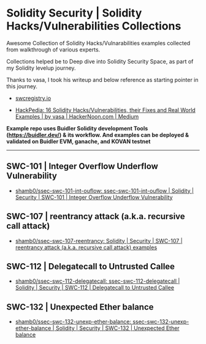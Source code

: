# Solidity Security | Solidity Hacks/Vulnerabilities Collections

Awesome Collection of Solidity Hacks/Vulnarabilities examples collected from walkthrough of various experts. 

Collections helped be to Deep dive into Solidity Security Space, as part of my Solidity levelup journey.

Thanks to vasa, I took his writeup and below reference as starting pointer in this journey.

* [swcregistry.io](https://swcregistry.io/docs/SWC-112)

* [HackPedia: 16 Solidity Hacks/Vulnerabilities, their Fixes and Real World Examples | by vasa | HackerNoon.com | Medium](https://medium.com/hackernoon/hackpedia-16-solidity-hacks-vulnerabilities-their-fixes-and-real-world-examples-f3210eba5148)

**Example repo uses Buidler Solidity development Tools (https://buidler.dev/) & its workflow. And examples can be deployed & validated on Buidler EVM, ganache, and KOVAN testnet**

---

## SWC-101 | Integer Overflow Underflow Vulnerability

* [shamb0/ssec-swc-101-int-ouflow: ssec-swc-101-int-ouflow | Solidity | Security | SWC-101 | Integer Overflow Underflow Vulnerability](https://github.com/shamb0/ssec-swc-101-int-ouflow)

## SWC-107 | reentrancy attack (a.k.a. recursive call attack)

* [shamb0/ssec-swc-107-reentrancy: Solidity | Security | SWC-107 | reentrancy attack (a.k.a. recursive call attack) examples](https://github.com/shamb0/ssec-swc-107-reentrancy)

## SWC-112 | Delegatecall to Untrusted Callee

* [shamb0/ssec-swc-112-delegatecall: ssec-swc-112-delegatecall | Solidity | Security | SWC-112 | Delegatecall to Untrusted Callee](https://github.com/shamb0/ssec-swc-112-delegatecall)

## SWC-132 | Unexpected Ether balance

* [shamb0/ssec-swc-132-unexp-ether-balance: ssec-swc-132-unexp-ether-balance | Solidity | Security | SWC-132 | Unexpected Ether balance](https://github.com/shamb0/ssec-swc-132-unexp-ether-balance)


